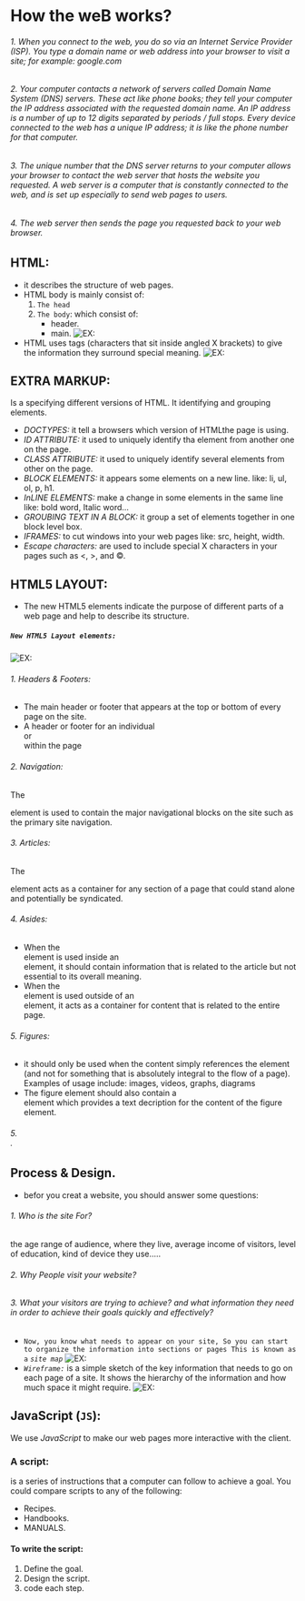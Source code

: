 # How the weB works?
###### 1. When you connect to the web, you do so via an Internet Service Provider (ISP). You type a domain name or web address into your browser to visit a site;  for example: google.com
###### 2. Your computer contacts a network of servers called Domain Name System (DNS) servers. These act like phone books; they tell your computer the IP address associated with the requested domain name. An IP address is a number of up to 12 digits separated by periods / full stops. Every device connected to the web has a unique IP address; it is like the phone number for that computer.
###### 3. The unique number that the DNS server returns to your computer allows your browser to contact the web server that hosts the website you requested. A web server is a computer that is constantly connected to the web, and is set up especially to send web pages to users.
###### 4. The web server then sends the page you requested back to your web browser.
## HTML:
- it describes the structure of web pages.
- HTML body is mainly consist of:
  1. `The head` 
  2. `The body`: which consist of:
     - header.
     - main.
     ![EX:](https://stuyhsdesign.files.wordpress.com/2015/09/basic-structure.png)
- HTML uses tags (characters that sit inside angled  X brackets) to give the information they surround special meaning.
     ![EX:](https://namtechweb.namtech.xyz/wp-content/uploads/2019/10/27.png)

## EXTRA MARKUP:
Is a specifying different versions of HTML.
It identifying and grouping elements. 
- *DOCTYPES:* it tell a browsers which version of HTMLthe page is using.
- *ID ATTRIBUTE:* it used to uniquely identify tha element from another one on the page.
- *CLASS ATTRIBUTE:* it used to uniquely identify several elements from other on the page.
- *BLOCK ELEMENTS:* it appears some elements on a new line. 
   like: li, ul, ol, p, h1.
- *InLINE ELEMENTS:* make a change in some elements in the same line 
   like: bold word, Italic word...
- *GROUBING TEXT IN A BLOCK:* it group a set of elements together in one block level box.
- *IFRAMES:* to cut windows into your web pages
   like: src, height, width.
- *Escape characters:* are used to include special  X characters in your pages such
   as <, >, and ©.
## HTML5 LAYOUT:
- The new HTML5 elements indicate the purpose of
different parts of a web page and help to describe
its structure.
##### `New HTML5 Layout elements:`
![EX:](https://stuyhsdesign.files.wordpress.com/2016/05/yoko-html5.png)

###### 1. Headers & Footers:
- The main header or footer that appears at the top or bottom of every page on the site.
- A header or footer for an individual <article> or <section> within the page
###### 2. Navigation:
The <nav> element is used to contain the major navigational blocks on the site such as the primary site navigation.
###### 3. Articles:
The <article> element acts as a container for any section of a page that could stand alone and potentially be syndicated.
###### 4. Asides:
- When the <aside> element is used inside an <article> element, it should contain information that is related to the article but not essential to its overall meaning.
- When the <aside> element is used outside of an <article> element, it acts as a container for content that is related to the entire page.
###### 5. Figures:
- it should only be used when the content simply references the element (and not for something that is absolutely integral to the flow of a page).
Examples of usage include: images, videos, graphs, diagrams
- The figure element should also contain a <figcaption> element which provides a text decription for the content of the figure element.
###### 5. <div>.
## Process & Design.
- befor you creat a website, you should answer some questions:
###### 1. Who is the site For?
the age range of audience, where they live, average income of visitors,
level of education, kind of device they use.....
###### 2. Why People visit your website?
###### 3. What your visitors are trying to achieve? and what information they need in order to achieve their goals quickly and effectively?

- `Now, you know what needs to appear on your site, So you can start to organize the information into sections or pages This is known as a` *`site map`*
![EX:](https://i.pinimg.com/originals/1c/c5/f4/1cc5f4ec000969f11eedf4dbe0f8c9d8.png)
- *`Wireframe:`* is a simple sketch of the key information that needs to go on each page of a site. It shows the hierarchy of the information and how much space it might require.
![EX:](https://moqups.com/blog/wp-content/uploads/2020/02/Screen3b.png)

## JavaScript (`JS`):
We use *JavaScript* to make our web pages more interactive with the client.
### A script: 
is a series of instructions that a computer can follow to achieve a goal. You could compare scripts to any of the following:
- Recipes.
- Handbooks.
- MANUALS.
#### To write the script:
1. Define the goal.
2. Design the script.
3. code each step.